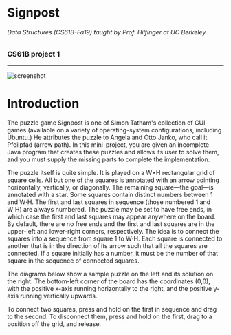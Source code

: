 Signpost
=============
###### Data Structures (CS61B-Fa19) taught by Prof. Hilfinger at UC Berkeley 
### CS61B project 1
---------------
![screenshot](screenshot.png)


# Introduction
The puzzle game Signpost is one of Simon Tatham's collection of GUI games (available on a variety of operating-system configurations, including Ubuntu.) He attributes the puzzle to Angela and Otto Janko, who call it Pfeilpfad (arrow path). In this mini-project, you are given an incomplete Java program that creates these puzzles and allows its user to solve them, and you must supply the missing parts to complete the implementation.

The puzzle itself is quite simple. It is played on a W×H rectangular grid of square cells. All but one of the squares is annotated with an arrow pointing horizontally, vertically, or diagonally. The remaining square—the goal—is annotated with a star. Some squares contain distinct numbers between 1 and W⋅H. The first and last squares in sequence (those numbered 1 and W⋅H) are always numbered. The puzzle may be set to have free ends, in which case the first and last squares may appear anywhere on the board. By default, there are no free ends and the first and last squares are in the upper-left and lower-right corners, respectively. The idea is to connect the squares into a sequence from square 1 to W⋅H. Each square is connected to another that is in the direction of its arrow such that all the squares are connected. If a square initially has a number, it must be the number of that square in the sequence of connected squares.

The diagrams below show a sample puzzle on the left and its solution on the right. The bottom-left corner of the board has the coordinates (0,0), with the positive x-axis running horizontally to the right, and the positive y-axis running vertically upwards.

To connect two squares, press and hold on the first in sequence and drag to the second. To disconnect them, press and hold on the first, drag to a position off the grid, and release.
